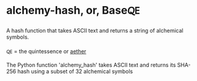 # alchemy-hash, or, Base🜀

A hash function that takes ASCII text and returns a string of alchemical symbols.

🜀 = the quintessence or [aether](https://en.wikipedia.org/wiki/Aether_(classical_element))

The Python function 'alchemy_hash' takes ASCII text and returns its SHA-256 hash using a subset of 32 alchemical symbols
